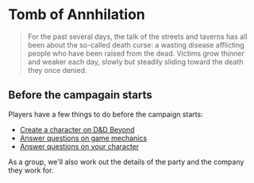 # Tomb of Annhilation

> For the past several days, the talk of the streets and taverns has all been about the so-called death curse: a wasting disease afflicting people who have been raised from the dead. Victims grow thinner and weaker each day, slowly but steadily sliding toward the death they once denied.

## Before the campagain starts

Players have a few things to do before the campaign starts:

* [Create a character on D&D Beyond][beyond-toa]
* [Answer questions on game mechanics][mechanics]
* [Answer questions on your character][characters]

As a group, we'll also work out the details of the party and the company they work for.

[mechanics]: https://goo.gl/forms/C168KvCRfrrtEo103
[characters]: https://goo.gl/forms/tyajMj83r334qrkx2
[beyond-toa]: https://ddb.ac/campaigns/join/609212022921041